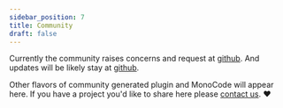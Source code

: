 ```yaml
---
sidebar_position: 7
title: Community
draft: false
---
```


Currently the community raises concerns and request at [github](https://github.com/jbirbal-skydom/monolith/issues). And updates will be likely stay at [github](https://github.com/jbirbal-skydom/monolith).

Other flavors of community generated plugin and MonoCode will appear here. If you have a project you'd like to share here please [contact us](https://monolith.skydom.ai/contact/). ❤️
